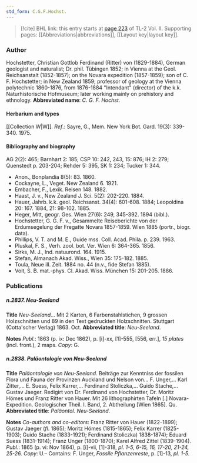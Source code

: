 ```yaml
---
std_form: C.G.F.Hochst.
---
```


> [!cite] BHL link: this entry starts at [page 223](https://www.biodiversitylibrary.org/page/33068465) of TL-2 Vol. II.
> Supporting pages: [[Abbreviations|abbreviations]], [[Layout key|layout key]].

### Author

Hochstetter, Christian Gottlob Ferdinand (Ritter) von (1829-1884), German geologist and naturalist; Dr. phil. Tübingen 1852; in Vienna at the Geol. Reichsanstalt (1852-1857); on the Novara expedition (1857-1859); son of C. F. Hochstetter; in New Zealand 1859; professor of geology at the Vienna polytechnic 1860-1876, from 1876-1884 "Intendant" (director) of the k.k. Naturhistorische Hofmuseum; later working mainly on prehistory and ethnology. 
**Abbreviated name**: *C. G. F. Hochst.*

#### Herbarium and types

[[Collection W|W]].
*Ref*.: Sayre, G., Mem. New York Bot. Gard. 19(3): 339-340. 1975.

#### Bibliography and biography

AG 2(2): 465; Barnhart 2: 185; CSP 10: 242, 243, 15: 876; IH 2: 279; Quenstedt p. 203-204; Rehder 5: 395, SK 1: 234; Tucker 1: 344.
- Anon., Bonplandia 8(5): 83. 1860.
- Cockayne, L., Veget. New Zealand 6. 1921.
- Embacher, F., Lexik. Reisen 148. 1882.
- Haast, J. v., New Zealand J. Sci. 5(2): 202-220. 1884.
- Hauer, Jahrb. k.k. geol. Reichsanst. 34(4): 601-608. 1884; Leopoldina 20: 167. 1884, 21: 98-102. 1885.
- Heger, Mitt, geogr. Ges. Wien 27(6): 249, 345-392. 1894 (bibl.).
- Hochstetter, G. G. F. v., Gesammelte Reiseberichte von der Erdumsegelung der Fregatte Novara 1857-1859. Wien 1885 (portr., biogr. data).
- Phillips, V. T. and M. E., Guide mss. Coll. Acad. Phila. p. 239. 1963.
- Pluskal, F. S., Verh. zool. bot. Ver. Wien 6: 364-365. 1856.
- Sirks, M. J., Ind. natuurond. 164. 1915.
- Stefan, Almanach Akad. Wiss., Wien 35: 175-182. 1885.
- Toula, Neue ill. Zeit. 1884 no. 44 (n.v., fide Stefan 1885).
- Voit, S. B. mat.-phys. Cl. Akad. Wiss. München 15: 201-205. 1886.

### Publications

##### n.2837. Neu-Seeland

**Title**
*Neu-Seeland*... Mit 2 Karten, 6 Farbenstahlstichen, 9 grossen Holzschnitten und 89 in den Text gedruckten Holzschnitten. Stuttgart (Cotta'scher Verlag) 1863. Oct.
**Abbreviated title**: *Neu-Seeland*.

**Notes**
*Publ*.: 1863 (p. ix: Dec 1862), p. \[i\]-xx, \[1\]-555, \[556, err.\], *15 plates* (incl. front.), 2 maps.
*Copy*: G.

##### n.2838. Paläontologie von Neu-Seeland

**Title**
*Paläontologie von Neu-Seeland*. Beiträge zur Kenntniss der fossilen Flora und Fauna der Provinzen Auckland und Nelson von... F. Unger,... Karl Zitter,... E. Suess, Felix Karrer,... Ferdinand Stoliczka,... Guido Stache,... Gustav Jaeger. Redigirt von Dr. Ferdinand von Hochstetter, Dr. Moritz Hömes und Franz Ritter von Hauer. Mit 26 lithographirten Tafeln \[.\] Novara-Expedition. Geologischer Theil. I. Band, 2. Abtheilung \[Wien 1865\]. Qu.
**Abbreviated title**: *Paläontol. Neu-Seeland*.

**Notes**
*Co-authors and co-editors*: Franz Ritter von Hauer (1822-1899); Gustav Jaeger (*fl*. 1865); Moritz Hömes (1815-1865); Felix Karrer (1825- 1903); Guido Stache (1833-1921); Ferdinand Stoliczka) 1838-1874); Eduard Suess (1831-1914); Franz Unger (1800-1870); Karel Alfred Zittel (1839-1904).
*Publ*.: 1865 (p. vi: Nov 1864), p. \[i\]-vii, \[1\]-318, *pl. 1-5, 6-15, 16, 17-20, 21-24, 25-26. Copy*: U.– Contains: F. Unger, *Fossile Pflanzenreste*, p. \[1\]-13, *pl. 1-5.*

